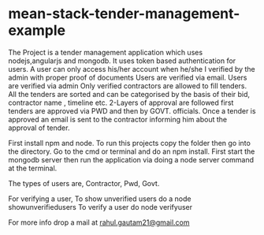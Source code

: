 # mean-stack-tender-management-example

The Project is a tender management application which uses nodejs,angularjs and mongodb.
It uses token based authentication for users.
A user can only access his/her account when he/she I verified by the admin with proper proof of documents Users are verified via email.
Users are verified via admin
Only verified contractors are allowed to fill tenders.
All the tenders are sorted and can be categorised by the basis of their bid, contractor name , timeline etc.
2-Layers of approval are followed first tenders are approved via PWD and then by GOVT. officials.
Once a tender is approved an email is sent to the contractor informing him about the approval of tender.

First install npm and node.
To run this projects copy the folder then go into the directory.
Go to the cmd or terminal and do an npm install.
First start the mongodb server then run the application via doing a node server command at the terminal.

The types of users are,
Contractor,
Pwd,
Govt.

For verifying a user,
To show unverified users do a node showunverifiedusers
To verify a user do node verifyuser

For more info drop a mail at rahul.gautam21@gmail.com
